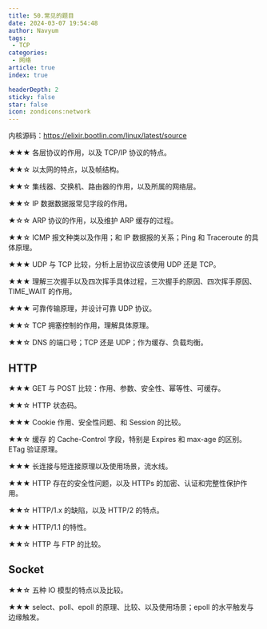 ```yaml
---
title: 50.常见的题目
date: 2024-03-07 19:54:48
author: Navyum
tags: 
 - TCP
categories: 
 - 网络
article: true
index: true

headerDepth: 2
sticky: false
star: false
icon: zondicons:network
---
```



内核源码：https://elixir.bootlin.com/linux/latest/source

★★★ 各层协议的作用，以及 TCP/IP 协议的特点。

★★☆ 以太网的特点，以及帧结构。

★★☆ 集线器、交换机、路由器的作用，以及所属的网络层。

★★☆ IP 数据数据报常见字段的作用。

★☆☆ ARP 协议的作用，以及维护 ARP 缓存的过程。

★★☆ ICMP 报文种类以及作用；和 IP 数据报的关系；Ping 和 Traceroute 的具体原理。

★★★ UDP 与 TCP 比较，分析上层协议应该使用 UDP 还是 TCP。

★★★ 理解三次握手以及四次挥手具体过程，三次握手的原因、四次挥手原因、TIME_WAIT 的作用。

★★★ 可靠传输原理，并设计可靠 UDP 协议。

★★☆ TCP 拥塞控制的作用，理解具体原理。

★★☆ DNS 的端口号；TCP 还是 UDP；作为缓存、负载均衡。

## HTTP

★★★ GET 与 POST 比较：作用、参数、安全性、幂等性、可缓存。

★★☆ HTTP 状态码。

★★★ Cookie 作用、安全性问题、和 Session 的比较。

★★☆ 缓存 的 Cache-Control 字段，特别是 Expires 和 max-age 的区别。ETag 验证原理。

★★★ 长连接与短连接原理以及使用场景，流水线。

★★★ HTTP 存在的安全性问题，以及 HTTPs 的加密、认证和完整性保护作用。

★★☆ HTTP/1.x 的缺陷，以及 HTTP/2 的特点。

★★★ HTTP/1.1 的特性。

★★☆ HTTP 与 FTP 的比较。

## Socket

★★☆ 五种 IO 模型的特点以及比较。

★★★ select、poll、epoll 的原理、比较、以及使用场景；epoll 的水平触发与边缘触发。

